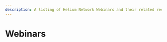 ```yaml
---
description: A listing of Helium Network Webinars and their related resources.
---
```


# Webinars

